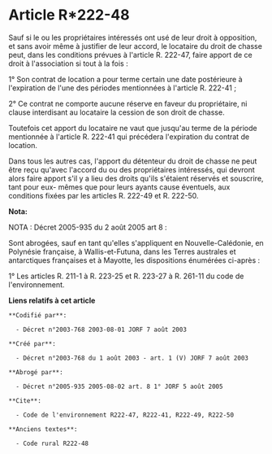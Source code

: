 # Article R*222-48

Sauf si le ou les propriétaires intéressés ont usé de leur droit à opposition, et sans avoir même à justifier de leur accord,
le locataire du droit de chasse peut, dans les conditions prévues à l'article R. 222-47, faire apport de ce droit à
l'association si tout à la fois :

1° Son contrat de location a pour terme certain une date postérieure à l'expiration de l'une des périodes mentionnées à
l'article R. 222-41 ;

2° Ce contrat ne comporte aucune réserve en faveur du propriétaire, ni clause interdisant au locataire la cession de son
droit de chasse.

Toutefois cet apport du locataire ne vaut que jusqu'au terme de la période mentionnée à l'article R. 222-41 qui précédera
l'expiration du contrat de location.

Dans tous les autres cas, l'apport du détenteur du droit de chasse ne peut être reçu qu'avec l'accord du ou des propriétaires
intéressés, qui devront alors faire apport s'il y a lieu des droits qu'ils s'étaient réservés et souscrire, tant pour eux-
mêmes que pour leurs ayants cause éventuels, aux conditions fixées par les articles R. 222-49 et R. 222-50.

**Nota:**

NOTA : Décret 2005-935 du 2 août 2005 art 8 :

Sont abrogées, sauf en tant qu'elles s'appliquent en Nouvelle-Calédonie, en Polynésie française, à Wallis-et-Futuna, dans les
Terres australes et antarctiques françaises et à Mayotte, les dispositions énumérées ci-après :

1° Les articles R. 211-1 à R. 223-25 et R. 223-27 à R. 261-11 du code de l'environnement.

**Liens relatifs à cet article**

	**Codifié par**:

	  - Décret n°2003-768 2003-08-01 JORF 7 août 2003

	**Créé par**:

	  - Décret n°2003-768 du 1 août 2003 - art. 1 (V) JORF 7 août 2003

	**Abrogé par**:

	  - Décret n°2005-935 2005-08-02 art. 8 1° JORF 5 août 2005

	**Cite**:

	  - Code de l'environnement R222-47, R222-41, R222-49, R222-50

	**Anciens textes**:

	  - Code rural R222-48
